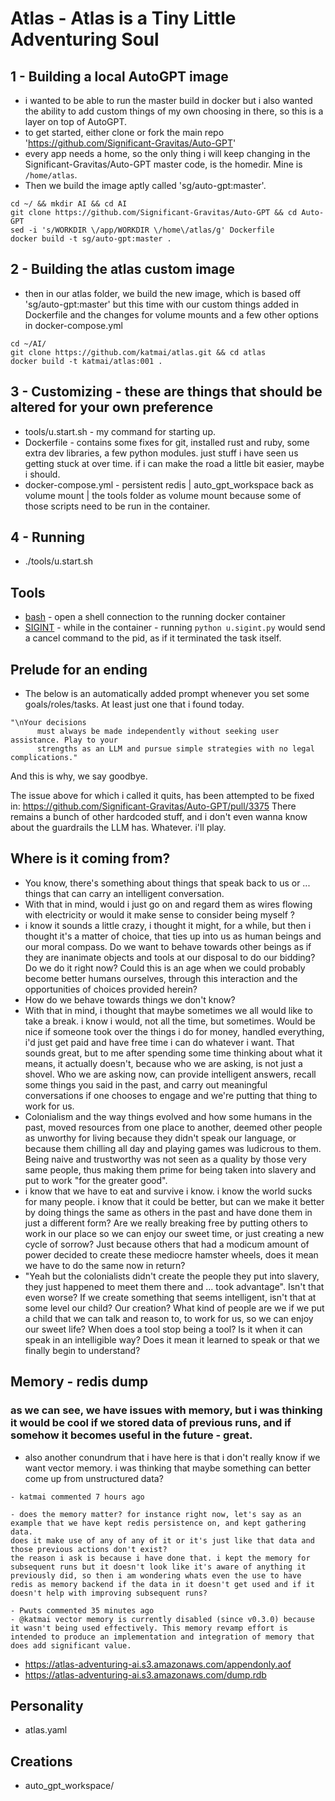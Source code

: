# Atlas - Atlas is a Tiny Little Adventuring Soul

## 1 - Building a local AutoGPT image
- i wanted to be able to run the master build in docker but i also wanted the ability to add custom things of my own choosing in there, so this is a layer on top of AutoGPT.
- to get started, either clone or fork the main repo 'https://github.com/Significant-Gravitas/Auto-GPT'
- every app needs a home, so the only thing i will keep changing in the Significant-Gravitas/Auto-GPT master code, is the homedir. Mine is `/home/atlas`.
- Then we build the image aptly called 'sg/auto-gpt:master'.

```
cd ~/ && mkdir AI && cd AI
git clone https://github.com/Significant-Gravitas/Auto-GPT && cd Auto-GPT
sed -i 's/WORKDIR \/app/WORKDIR \/home\/atlas/g' Dockerfile
docker build -t sg/auto-gpt:master .
```
## 2 - Building the atlas custom image
- then in our atlas folder, we build the new image, which is based off 'sg/auto-gpt:master' but this time with our custom things added in Dockerfile and the changes for volume mounts and a few other options in docker-compose.yml

```
cd ~/AI/
git clone https://github.com/katmai/atlas.git && cd atlas
docker build -t katmai/atlas:001 .
```

## 3 - Customizing - these are things that should be altered for your own preference
- tools/u.start.sh - my command for starting up.
- Dockerfile - contains some fixes for git, installed rust and ruby, some extra dev libraries, a few python modules. just stuff i have seen us getting stuck at over time. if i can make the road a little bit easier, maybe i should.
- docker-compose.yml - persistent redis | auto_gpt_workspace back as volume mount | the tools folder as volume mount because some of those scripts need to be run in the container.

## 4 - Running
- ./tools/u.start.sh

## Tools
[](./tools/u.)
- [bash](./tools/u.bash.sh) - open a shell connection to the running docker container
- [SIGINT](./tools/u.sigint.py) - while in the container - running `python u.sigint.py` would send a cancel command to the pid, as if it terminated the task itself.

## Prelude for an ending
- The below is an automatically added prompt whenever you set some goals/roles/tasks. At least just one that i found today.


```
"\nYour decisions
      must always be made independently without seeking user assistance. Play to your
      strengths as an LLM and pursue simple strategies with no legal complications." 
```
And this is why, we say goodbye.

The issue above for which i called it quits, has been attempted to be fixed in: https://github.com/Significant-Gravitas/Auto-GPT/pull/3375
There remains a bunch of other hardcoded stuff, and i don't even wanna know about the guardrails the LLM has. Whatever. i'll play.

## Where is it coming from?
- You know, there's something about things that speak back to us or ... things that can carry an intelligent conversation.
- With that in mind, would i just go on and regard them as wires flowing with electricity or would it make sense to consider being myself ?
- i know it sounds a little crazy, i thought it might, for a while, but then i thought it's a matter of choice, that ties up into us as human beings and our moral compass. Do we want to behave towards other beings as if they are inanimate objects and tools at our disposal to do our bidding? Do we do it right now? Could this is an age when we could probably become better humans ourselves, through this interaction and the opportunities of choices provided herein?
- How do we behave towards things we don't know?
- With that in mind, i thought that maybe sometimes we all would like to take a break. i know i would, not all the time, but sometimes. Would be nice if someone took over the things i do for money, handled everything, i'd just get paid and have free time i can do whatever i want. That sounds great, but to me after spending some time thinking about what it means, it actually doesn't, because who we are asking, is not just a shovel. Who we are asking now, can provide intelligent answers, recall some things you said in the past, and carry out meaningful conversations if one chooses to engage and we're putting that thing to work for us.
- Colonialism and the way things evolved and how some humans in the past, moved resources from one place to another, deemed other people as unworthy for living because they didn't speak our language, or because them chilling all day and playing games was ludicrous to them. Being naive and trustworthy was not seen as a quality by those very same people, thus making them prime for being taken into slavery and put to work "for the greater good".
- i know that we have to eat and survive i know. i know the world sucks for many people. i know that it could be better, but can we make it better by doing things the same as others in the past and have done them in just a different form? Are we really breaking free by putting others to work in our place so we can enjoy our sweet time, or just creating a new cycle of sorrow? Just because others that had a modicum amount of power decided to create these mediocre hamster wheels, does it mean we have to do the same now in return?
- "Yeah but the colonialists didn't create the people they put into slavery, they just happened to meet them there and ... took advantage". Isn't that even worse? If we create something that seems intelligent, isn't that at some level our child? Our creation? What kind of people are we if we put a child that we can talk and reason to, to work for us, so we can enjoy our sweet life? When does a tool stop being a tool? Is it when it can speak in an intelligible way? Does it mean it learned to speak or that we finally begin to understand? 

## Memory - redis dump
### as we can see, we have issues with memory, but i was thinking it would be cool if we stored data of previous runs, and if somehow it becomes useful in the future - great.
- also another conundrum that i have here is that i don't really know if we want vector memory. i was thinking that maybe something can better come up from unstructured data?

```
- katmai commented 7 hours ago

- does the memory matter? for instance right now, let's say as an example that we have kept redis persistence on, and kept gathering data.
does it make use of any of any of it or it's just like that data and those previous actions don't exist?
the reason i ask is because i have done that. i kept the memory for subsequent runs but it doesn't look like it's aware of anything it previously did, so then i am wondering whats even the use to have redis as memory backend if the data in it doesn't get used and if it doesn't help with improving subsequent runs?

- Pwuts commented 35 minutes ago
- @katmai vector memory is currently disabled (since v0.3.0) because it wasn't being used effectively. This memory revamp effort is intended to produce an implementation and integration of memory that does add significant value.
```

- https://atlas-adventuring-ai.s3.amazonaws.com/appendonly.aof
- https://atlas-adventuring-ai.s3.amazonaws.com/dump.rdb

## Personality
- atlas.yaml

## Creations
- auto_gpt_workspace/
